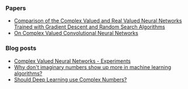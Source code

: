 ### Papers
* [Comparison of the Complex Valued and Real
Valued Neural Networks Trained with
Gradient Descent and Random Search
Algorithms ](http://citeseerx.ist.psu.edu/viewdoc/download?doi=10.1.1.226.7605&rep=rep1&type=pdf)
* [On Complex Valued Convolutional Neural
Networks](https://arxiv.org/pdf/1602.09046.pdf)

### Blog posts
* [Complex Valued Neural Networks - Experiments](http://makeyourownneuralnetwork.blogspot.com/2016/05/complex-valued-neural-networks.html)
* [Why don't imaginary numbers show up more in machine learning algorithms?](https://www.quora.com/Why-dont-imaginary-numbers-show-up-more-in-machine-learning-algorithms)
* [Should Deep Learning use Complex Numbers?](https://medium.com/intuitionmachine/should-deep-learning-use-complex-numbers-edbd3aac3fb8)
